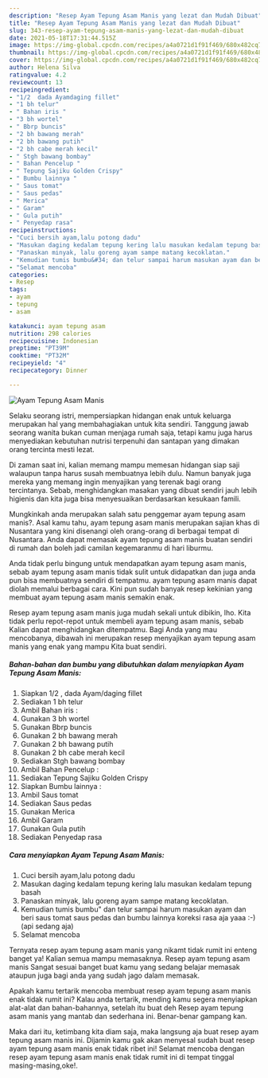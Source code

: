 ```yaml
---
description: "Resep Ayam Tepung Asam Manis yang lezat dan Mudah Dibuat"
title: "Resep Ayam Tepung Asam Manis yang lezat dan Mudah Dibuat"
slug: 343-resep-ayam-tepung-asam-manis-yang-lezat-dan-mudah-dibuat
date: 2021-05-18T17:31:44.515Z
image: https://img-global.cpcdn.com/recipes/a4a0721d1f91f469/680x482cq70/ayam-tepung-asam-manis-foto-resep-utama.jpg
thumbnail: https://img-global.cpcdn.com/recipes/a4a0721d1f91f469/680x482cq70/ayam-tepung-asam-manis-foto-resep-utama.jpg
cover: https://img-global.cpcdn.com/recipes/a4a0721d1f91f469/680x482cq70/ayam-tepung-asam-manis-foto-resep-utama.jpg
author: Helena Silva
ratingvalue: 4.2
reviewcount: 13
recipeingredient:
- "1/2  dada Ayamdaging fillet"
- "1 bh telur"
- " Bahan iris "
- "3 bh wortel"
- " Bbrp buncis"
- "2 bh bawang merah"
- "2 bh bawang putih"
- "2 bh cabe merah kecil"
- " Stgh bawang bombay"
- " Bahan Pencelup "
- " Tepung Sajiku Golden Crispy"
- " Bumbu lainnya "
- " Saus tomat"
- " Saus pedas"
- " Merica"
- " Garam"
- " Gula putih"
- " Penyedap rasa"
recipeinstructions:
- "Cuci bersih ayam,lalu potong dadu"
- "Masukan daging kedalam tepung kering lalu masukan kedalam tepung basah"
- "Panaskan minyak, lalu goreng ayam sampe matang kecoklatan."
- "Kemudian tumis bumbu&#34; dan telur sampai harum masukan ayam dan beri saus tomat saus pedas dan bumbu lainnya koreksi rasa aja yaaa :-) (api sedang aja)"
- "Selamat mencoba"
categories:
- Resep
tags:
- ayam
- tepung
- asam

katakunci: ayam tepung asam 
nutrition: 298 calories
recipecuisine: Indonesian
preptime: "PT39M"
cooktime: "PT32M"
recipeyield: "4"
recipecategory: Dinner

---
```



![Ayam Tepung Asam Manis](https://img-global.cpcdn.com/recipes/a4a0721d1f91f469/680x482cq70/ayam-tepung-asam-manis-foto-resep-utama.jpg)

Selaku seorang istri, mempersiapkan hidangan enak untuk keluarga merupakan hal yang membahagiakan untuk kita sendiri. Tanggung jawab seorang  wanita bukan cuman menjaga rumah saja, tetapi kamu juga harus menyediakan kebutuhan nutrisi terpenuhi dan santapan yang dimakan orang tercinta mesti lezat.

Di zaman  saat ini, kalian memang mampu memesan hidangan siap saji walaupun tanpa harus susah membuatnya lebih dulu. Namun banyak juga mereka yang memang ingin menyajikan yang terenak bagi orang tercintanya. Sebab, menghidangkan masakan yang dibuat sendiri jauh lebih higienis dan kita juga bisa menyesuaikan berdasarkan kesukaan famili. 



Mungkinkah anda merupakan salah satu penggemar ayam tepung asam manis?. Asal kamu tahu, ayam tepung asam manis merupakan sajian khas di Nusantara yang kini disenangi oleh orang-orang di berbagai tempat di Nusantara. Anda dapat memasak ayam tepung asam manis buatan sendiri di rumah dan boleh jadi camilan kegemaranmu di hari liburmu.

Anda tidak perlu bingung untuk mendapatkan ayam tepung asam manis, sebab ayam tepung asam manis tidak sulit untuk didapatkan dan juga anda pun bisa membuatnya sendiri di tempatmu. ayam tepung asam manis dapat diolah memalui berbagai cara. Kini pun sudah banyak resep kekinian yang membuat ayam tepung asam manis semakin enak.

Resep ayam tepung asam manis juga mudah sekali untuk dibikin, lho. Kita tidak perlu repot-repot untuk membeli ayam tepung asam manis, sebab Kalian dapat menghidangkan ditempatmu. Bagi Anda yang mau mencobanya, dibawah ini merupakan resep menyajikan ayam tepung asam manis yang enak yang mampu Kita buat sendiri.

<!--inarticleads1-->

##### Bahan-bahan dan bumbu yang dibutuhkan dalam menyiapkan Ayam Tepung Asam Manis:

1. Siapkan 1/2 , dada Ayam/daging fillet
1. Sediakan 1 bh telur
1. Ambil  Bahan iris :
1. Gunakan 3 bh wortel
1. Gunakan  Bbrp buncis
1. Gunakan 2 bh bawang merah
1. Gunakan 2 bh bawang putih
1. Gunakan 2 bh cabe merah kecil
1. Sediakan  Stgh bawang bombay
1. Ambil  Bahan Pencelup :
1. Sediakan  Tepung Sajiku Golden Crispy
1. Siapkan  Bumbu lainnya :
1. Ambil  Saus tomat
1. Sediakan  Saus pedas
1. Gunakan  Merica
1. Ambil  Garam
1. Gunakan  Gula putih
1. Sediakan  Penyedap rasa




<!--inarticleads2-->

##### Cara menyiapkan Ayam Tepung Asam Manis:

1. Cuci bersih ayam,lalu potong dadu
1. Masukan daging kedalam tepung kering lalu masukan kedalam tepung basah
1. Panaskan minyak, lalu goreng ayam sampe matang kecoklatan.
1. Kemudian tumis bumbu&#34; dan telur sampai harum masukan ayam dan beri saus tomat saus pedas dan bumbu lainnya koreksi rasa aja yaaa :-) (api sedang aja)
1. Selamat mencoba




Ternyata resep ayam tepung asam manis yang nikamt tidak rumit ini enteng banget ya! Kalian semua mampu memasaknya. Resep ayam tepung asam manis Sangat sesuai banget buat kamu yang sedang belajar memasak ataupun juga bagi anda yang sudah jago dalam memasak.

Apakah kamu tertarik mencoba membuat resep ayam tepung asam manis enak tidak rumit ini? Kalau anda tertarik, mending kamu segera menyiapkan alat-alat dan bahan-bahannya, setelah itu buat deh Resep ayam tepung asam manis yang mantab dan sederhana ini. Benar-benar gampang kan. 

Maka dari itu, ketimbang kita diam saja, maka langsung aja buat resep ayam tepung asam manis ini. Dijamin kamu gak akan menyesal sudah buat resep ayam tepung asam manis enak tidak ribet ini! Selamat mencoba dengan resep ayam tepung asam manis enak tidak rumit ini di tempat tinggal masing-masing,oke!.

